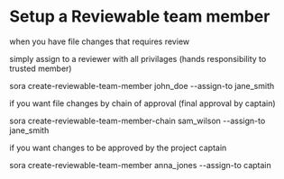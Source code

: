# Setup a Reviewable team member

when you have file changes that requires review

simply assign to a reviewer with all privilages (hands responsibility to trusted member)

sora create-reviewable-team-member john_doe --assign-to jane_smith

if you want file changes by chain of approval (final approval by captain)

sora create-reviewable-team-member-chain sam_wilson --assign-to jane_smith

if you want changes to be approved by the project captain

sora create-reviewable-team-member anna_jones --assign-to captain
